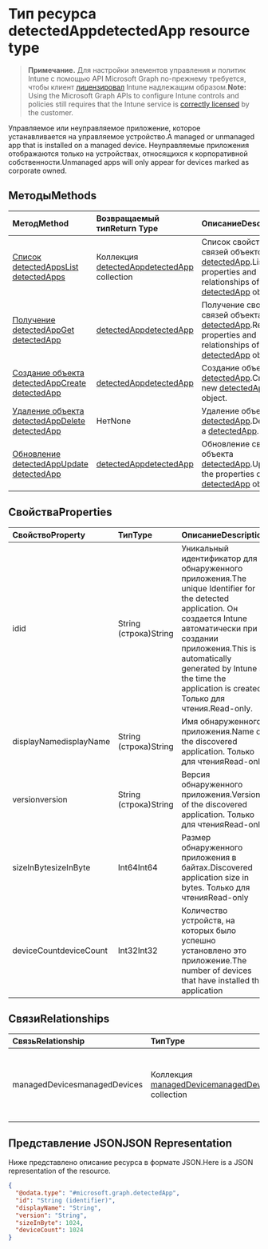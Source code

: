 # <a name="detectedapp-resource-type"></a><span data-ttu-id="6ecb4-101">Тип ресурса detectedApp</span><span class="sxs-lookup"><span data-stu-id="6ecb4-101">detectedApp resource type</span></span>

> <span data-ttu-id="6ecb4-102">**Примечание.** Для настройки элементов управления и политик Intune с помощью API Microsoft Graph по-прежнему требуется, чтобы клиент [лицензировал](https://go.microsoft.com/fwlink/?linkid=839381) Intune надлежащим образом.</span><span class="sxs-lookup"><span data-stu-id="6ecb4-102">**Note:** Using the Microsoft Graph APIs to configure Intune controls and policies still requires that the Intune service is [correctly licensed](https://go.microsoft.com/fwlink/?linkid=839381) by the customer.</span></span>

<span data-ttu-id="6ecb4-103">Управляемое или неуправляемое приложение, которое устанавливается на управляемое устройство.</span><span class="sxs-lookup"><span data-stu-id="6ecb4-103">A managed or unmanaged app that is installed on a managed device.</span></span> <span data-ttu-id="6ecb4-104">Неуправляемые приложения отображаются только на устройствах, относящихся к корпоративной собственности.</span><span class="sxs-lookup"><span data-stu-id="6ecb4-104">Unmanaged apps will only appear for devices marked as corporate owned.</span></span>
## <a name="methods"></a><span data-ttu-id="6ecb4-105">Методы</span><span class="sxs-lookup"><span data-stu-id="6ecb4-105">Methods</span></span>
|<span data-ttu-id="6ecb4-106">Метод</span><span class="sxs-lookup"><span data-stu-id="6ecb4-106">Method</span></span>|<span data-ttu-id="6ecb4-107">Возвращаемый тип</span><span class="sxs-lookup"><span data-stu-id="6ecb4-107">Return Type</span></span>|<span data-ttu-id="6ecb4-108">Описание</span><span class="sxs-lookup"><span data-stu-id="6ecb4-108">Description</span></span>|
|:---|:---|:---|
|[<span data-ttu-id="6ecb4-109">Список detectedApps</span><span class="sxs-lookup"><span data-stu-id="6ecb4-109">List detectedApps</span></span>](../api/intune_devices_detectedapp_list.md)|<span data-ttu-id="6ecb4-110">Коллекция [detectedApp](../resources/intune_devices_detectedapp.md)</span><span class="sxs-lookup"><span data-stu-id="6ecb4-110">[detectedApp](../resources/intune_devices_detectedapp.md) collection</span></span>|<span data-ttu-id="6ecb4-111">Список свойств и связей объектов [detectedApp](../resources/intune_devices_detectedapp.md).</span><span class="sxs-lookup"><span data-stu-id="6ecb4-111">List properties and relationships of the [detectedApp](../resources/intune_devices_detectedapp.md) objects.</span></span>|
|[<span data-ttu-id="6ecb4-112">Получение detectedApp</span><span class="sxs-lookup"><span data-stu-id="6ecb4-112">Get detectedApp</span></span>](../api/intune_devices_detectedapp_get.md)|[<span data-ttu-id="6ecb4-113">detectedApp</span><span class="sxs-lookup"><span data-stu-id="6ecb4-113">detectedApp</span></span>](../resources/intune_devices_detectedapp.md)|<span data-ttu-id="6ecb4-114">Получение свойств и связей объекта [detectedApp](../resources/intune_devices_detectedapp.md).</span><span class="sxs-lookup"><span data-stu-id="6ecb4-114">Read properties and relationships of the [detectedApp](../resources/intune_devices_detectedapp.md) object.</span></span>|
|[<span data-ttu-id="6ecb4-115">Создание объекта detectedApp</span><span class="sxs-lookup"><span data-stu-id="6ecb4-115">Create detectedApp</span></span>](../api/intune_devices_detectedapp_create.md)|[<span data-ttu-id="6ecb4-116">detectedApp</span><span class="sxs-lookup"><span data-stu-id="6ecb4-116">detectedApp</span></span>](../resources/intune_devices_detectedapp.md)|<span data-ttu-id="6ecb4-117">Создание объекта [detectedApp](../resources/intune_devices_detectedapp.md).</span><span class="sxs-lookup"><span data-stu-id="6ecb4-117">Create a new [detectedApp](../resources/intune_devices_detectedapp.md) object.</span></span>|
|[<span data-ttu-id="6ecb4-118">Удаление объекта detectedApp</span><span class="sxs-lookup"><span data-stu-id="6ecb4-118">Delete detectedApp</span></span>](../api/intune_devices_detectedapp_delete.md)|<span data-ttu-id="6ecb4-119">Нет</span><span class="sxs-lookup"><span data-stu-id="6ecb4-119">None</span></span>|<span data-ttu-id="6ecb4-120">Удаление объекта [detectedApp](../resources/intune_devices_detectedapp.md).</span><span class="sxs-lookup"><span data-stu-id="6ecb4-120">Deletes a [detectedApp](../resources/intune_devices_detectedapp.md).</span></span>|
|[<span data-ttu-id="6ecb4-121">Обновление detectedApp</span><span class="sxs-lookup"><span data-stu-id="6ecb4-121">Update detectedApp</span></span>](../api/intune_devices_detectedapp_update.md)|[<span data-ttu-id="6ecb4-122">detectedApp</span><span class="sxs-lookup"><span data-stu-id="6ecb4-122">detectedApp</span></span>](../resources/intune_devices_detectedapp.md)|<span data-ttu-id="6ecb4-123">Обновление свойств объекта [detectedApp](../resources/intune_devices_detectedapp.md).</span><span class="sxs-lookup"><span data-stu-id="6ecb4-123">Update the properties of a [detectedApp](../resources/intune_devices_detectedapp.md) object.</span></span>|

## <a name="properties"></a><span data-ttu-id="6ecb4-124">Свойства</span><span class="sxs-lookup"><span data-stu-id="6ecb4-124">Properties</span></span>
|<span data-ttu-id="6ecb4-125">Свойство</span><span class="sxs-lookup"><span data-stu-id="6ecb4-125">Property</span></span>|<span data-ttu-id="6ecb4-126">Тип</span><span class="sxs-lookup"><span data-stu-id="6ecb4-126">Type</span></span>|<span data-ttu-id="6ecb4-127">Описание</span><span class="sxs-lookup"><span data-stu-id="6ecb4-127">Description</span></span>|
|:---|:---|:---|
|<span data-ttu-id="6ecb4-128">id</span><span class="sxs-lookup"><span data-stu-id="6ecb4-128">id</span></span>|<span data-ttu-id="6ecb4-129">String (строка)</span><span class="sxs-lookup"><span data-stu-id="6ecb4-129">String</span></span>|<span data-ttu-id="6ecb4-130">Уникальный идентификатор для обнаруженного приложения.</span><span class="sxs-lookup"><span data-stu-id="6ecb4-130">The unique Identifier for the detected application.</span></span> <span data-ttu-id="6ecb4-131">Он создается Intune автоматически при создании приложения.</span><span class="sxs-lookup"><span data-stu-id="6ecb4-131">This is automatically generated by Intune at the time the application is created.</span></span> <span data-ttu-id="6ecb4-132">Только для чтения.</span><span class="sxs-lookup"><span data-stu-id="6ecb4-132">Read-only.</span></span>|
|<span data-ttu-id="6ecb4-133">displayName</span><span class="sxs-lookup"><span data-stu-id="6ecb4-133">displayName</span></span>|<span data-ttu-id="6ecb4-134">String (строка)</span><span class="sxs-lookup"><span data-stu-id="6ecb4-134">String</span></span>|<span data-ttu-id="6ecb4-135">Имя обнаруженного приложения.</span><span class="sxs-lookup"><span data-stu-id="6ecb4-135">Name of the discovered application.</span></span> <span data-ttu-id="6ecb4-136">Только для чтения</span><span class="sxs-lookup"><span data-stu-id="6ecb4-136">Read-only</span></span>|
|<span data-ttu-id="6ecb4-137">version</span><span class="sxs-lookup"><span data-stu-id="6ecb4-137">version</span></span>|<span data-ttu-id="6ecb4-138">String (строка)</span><span class="sxs-lookup"><span data-stu-id="6ecb4-138">String</span></span>|<span data-ttu-id="6ecb4-139">Версия обнаруженного приложения.</span><span class="sxs-lookup"><span data-stu-id="6ecb4-139">Version of the discovered application.</span></span> <span data-ttu-id="6ecb4-140">Только для чтения</span><span class="sxs-lookup"><span data-stu-id="6ecb4-140">Read-only</span></span>|
|<span data-ttu-id="6ecb4-141">sizeInByte</span><span class="sxs-lookup"><span data-stu-id="6ecb4-141">sizeInByte</span></span>|<span data-ttu-id="6ecb4-142">Int64</span><span class="sxs-lookup"><span data-stu-id="6ecb4-142">Int64</span></span>|<span data-ttu-id="6ecb4-143">Размер обнаруженного приложения в байтах.</span><span class="sxs-lookup"><span data-stu-id="6ecb4-143">Discovered application size in bytes.</span></span> <span data-ttu-id="6ecb4-144">Только для чтения</span><span class="sxs-lookup"><span data-stu-id="6ecb4-144">Read-only</span></span>|
|<span data-ttu-id="6ecb4-145">deviceCount</span><span class="sxs-lookup"><span data-stu-id="6ecb4-145">deviceCount</span></span>|<span data-ttu-id="6ecb4-146">Int32</span><span class="sxs-lookup"><span data-stu-id="6ecb4-146">Int32</span></span>|<span data-ttu-id="6ecb4-147">Количество устройств, на которых было успешно установлено это приложение.</span><span class="sxs-lookup"><span data-stu-id="6ecb4-147">The number of devices that have installed this application</span></span>|

## <a name="relationships"></a><span data-ttu-id="6ecb4-148">Связи</span><span class="sxs-lookup"><span data-stu-id="6ecb4-148">Relationships</span></span>
|<span data-ttu-id="6ecb4-149">Связь</span><span class="sxs-lookup"><span data-stu-id="6ecb4-149">Relationship</span></span>|<span data-ttu-id="6ecb4-150">Тип</span><span class="sxs-lookup"><span data-stu-id="6ecb4-150">Type</span></span>|<span data-ttu-id="6ecb4-151">Описание</span><span class="sxs-lookup"><span data-stu-id="6ecb4-151">Description</span></span>|
|:---|:---|:---|
|<span data-ttu-id="6ecb4-152">managedDevices</span><span class="sxs-lookup"><span data-stu-id="6ecb4-152">managedDevices</span></span>|<span data-ttu-id="6ecb4-153">Коллекция [managedDevice](../resources/intune_devices_manageddevice.md)</span><span class="sxs-lookup"><span data-stu-id="6ecb4-153">[managedDevice](../resources/intune_devices_manageddevice.md) collection</span></span>|<span data-ttu-id="6ecb4-154">Устройства, на которых установлено обнаруженное приложение</span><span class="sxs-lookup"><span data-stu-id="6ecb4-154">The devices that have the discovered application installed</span></span>|

## <a name="json-representation"></a><span data-ttu-id="6ecb4-155">Представление JSON</span><span class="sxs-lookup"><span data-stu-id="6ecb4-155">JSON Representation</span></span>
<span data-ttu-id="6ecb4-156">Ниже представлено описание ресурса в формате JSON.</span><span class="sxs-lookup"><span data-stu-id="6ecb4-156">Here is a JSON representation of the resource.</span></span>
<!--{
  "blockType": "resource",
  "keyProperty": "id",
  "baseType": "microsoft.graph.entity",
  "@odata.type": "microsoft.graph.detectedApp"
}-->
``` json
{
  "@odata.type": "#microsoft.graph.detectedApp",
  "id": "String (identifier)",
  "displayName": "String",
  "version": "String",
  "sizeInByte": 1024,
  "deviceCount": 1024
}
```



